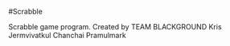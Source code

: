 #Scrabble

Scrabble game program.
Created by TEAM BLACKGROUND
Kris Jermvivatkul
Chanchai Pramulmark
